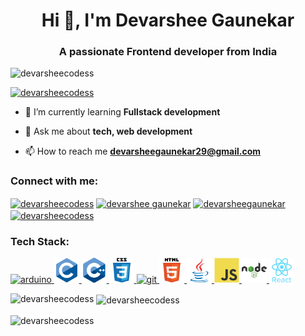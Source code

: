 <h1 align="center">Hi 👋, I'm Devarshee Gaunekar</h1>
<h3 align="center">A passionate Frontend developer from India</h3>

<p align="left"> <img src="https://komarev.com/ghpvc/?username=devarsheecodess&label=Profile%20views&color=0e75b6&style=flat" alt="devarsheecodess" /> </p>

<p align="left"> <a href="https://twitter.com/devarsheecodess" target="blank"><img src="https://img.shields.io/twitter/follow/devarsheecodess?logo=twitter&style=for-the-badge" alt="devarsheecodess" /></a> </p>

- 🌱 I’m currently learning **Fullstack development**

- 💬 Ask me about **tech, web development**

- 📫 How to reach me **devarsheegaunekar29@gmail.com**

<h3 align="left">Connect with me:</h3>
<p align="left">
<a href="https://twitter.com/devarsheecodess" target="blank"><img align="center" src="https://raw.githubusercontent.com/rahuldkjain/github-profile-readme-generator/master/src/images/icons/Social/twitter.svg" alt="devarsheecodess" height="30" width="40" /></a>
<a href="https://www.linkedin.com/in/devarshee-gaunekar-a06441257" target="blank"><img align="center" src="https://raw.githubusercontent.com/rahuldkjain/github-profile-readme-generator/master/src/images/icons/Social/linked-in-alt.svg" alt="devarshee gaunekar" height="30" width="40" /></a>
<a href="https://instagram.com/devarsheegaunekar" target="blank"><img align="center" src="https://raw.githubusercontent.com/rahuldkjain/github-profile-readme-generator/master/src/images/icons/Social/instagram.svg" alt="devarsheegaunekar" height="30" width="40" /></a>
<a href="https://www.leetcode.com/devarsheecodess" target="blank"><img align="center" src="https://raw.githubusercontent.com/rahuldkjain/github-profile-readme-generator/master/src/images/icons/Social/leet-code.svg" alt="devarsheecodess" height="30" width="40" /></a>
</p>

<h3 align="left">Tech Stack:</h3>
<p align="left"> <a href="https://www.arduino.cc/" target="_blank" rel="noreferrer"> <img src="https://cdn.worldvectorlogo.com/logos/arduino-1.svg" alt="arduino" width="40" height="40"/> </a> <a href="https://www.cprogramming.com/" target="_blank" rel="noreferrer"> <img src="https://raw.githubusercontent.com/devicons/devicon/master/icons/c/c-original.svg" alt="c" width="40" height="40"/> </a> <a href="https://www.w3schools.com/cpp/" target="_blank" rel="noreferrer"> <img src="https://raw.githubusercontent.com/devicons/devicon/master/icons/cplusplus/cplusplus-original.svg" alt="cplusplus" width="40" height="40"/> </a> <a href="https://www.w3schools.com/css/" target="_blank" rel="noreferrer"> <img src="https://raw.githubusercontent.com/devicons/devicon/master/icons/css3/css3-original-wordmark.svg" alt="css3" width="40" height="40"/> </a> <a href="https://git-scm.com/" target="_blank" rel="noreferrer"> <img src="https://www.vectorlogo.zone/logos/git-scm/git-scm-icon.svg" alt="git" width="40" height="40"/> </a> <a href="https://www.w3.org/html/" target="_blank" rel="noreferrer"> <img src="https://raw.githubusercontent.com/devicons/devicon/master/icons/html5/html5-original-wordmark.svg" alt="html5" width="40" height="40"/> </a> <a href="https://www.java.com" target="_blank" rel="noreferrer"> <img src="https://raw.githubusercontent.com/devicons/devicon/master/icons/java/java-original.svg" alt="java" width="40" height="40"/> </a> <a href="https://developer.mozilla.org/en-US/docs/Web/JavaScript" target="_blank" rel="noreferrer"> <img src="https://raw.githubusercontent.com/devicons/devicon/master/icons/javascript/javascript-original.svg" alt="javascript" width="40" height="40"/> </a> <a href="https://nodejs.org" target="_blank" rel="noreferrer"> <img src="https://raw.githubusercontent.com/devicons/devicon/master/icons/nodejs/nodejs-original-wordmark.svg" alt="nodejs" width="40" height="40"/> </a> <a href="https://reactjs.org/" target="_blank" rel="noreferrer"> <img src="https://raw.githubusercontent.com/devicons/devicon/master/icons/react/react-original-wordmark.svg" alt="react" width="40" height="40"/> </a> </p>

<p><img align="left" src="https://github-readme-stats.vercel.app/api/top-langs?username=devarsheecodess&show_icons=true&locale=en&layout=compact" alt="devarsheecodess" /></p>

<p>&nbsp;<img align="center" src="https://github-readme-stats.vercel.app/api?username=devarsheecodess&show_icons=true&locale=en" alt="devarsheecodess" /></p>

<p><img align="center" src="https://github-readme-streak-stats.herokuapp.com/?user=devarsheecodess&" alt="devarsheecodess" /></p>
